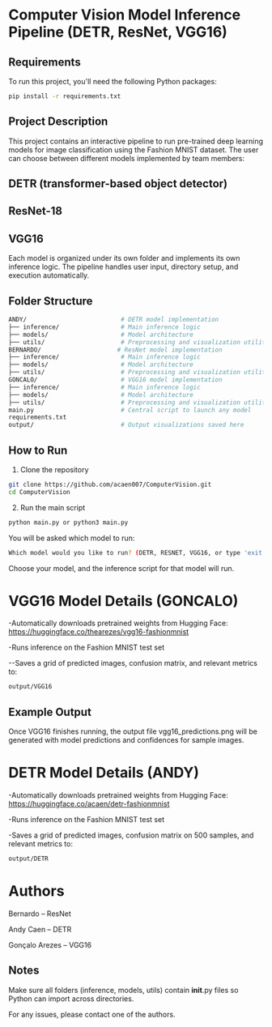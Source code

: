 # Computer Vision Model Inference Pipeline (DETR, ResNet, VGG16)

## Requirements

To run this project, you'll need the following Python packages:

```bash
pip install -r requirements.txt
```

## Project Description
This project contains an interactive pipeline to run pre-trained deep learning models for image classification using the Fashion MNIST dataset.
The user can choose between different models implemented by team members:

## DETR (transformer-based object detector)

## ResNet-18

## VGG16

Each model is organized under its own folder and implements its own inference logic.
The pipeline handles user input, directory setup, and execution automatically.

## Folder Structure
```bash
ANDY/                          # DETR model implementation
├── inference/                 # Main inference logic
├── models/                    # Model architecture
├── utils/                     # Preprocessing and visualization utilities
BERNARDO/                     # ResNet model implementation
├── inference/                 # Main inference logic
├── models/                    # Model architecture
├── utils/                     # Preprocessing and visualization utilities
GONCALO/                       # VGG16 model implementation
├── inference/                 # Main inference logic
├── models/                    # Model architecture
├── utils/                     # Preprocessing and visualization utilities
main.py                        # Central script to launch any model
requirements.txt
output/                        # Output visualizations saved here
```
## How to Run

1. Clone the repository
```bash
git clone https://github.com/acaen007/ComputerVision.git
cd ComputerVision
```
2. Run the main script
```bash
python main.py or python3 main.py
```
You will be asked which model to run:
```bash
Which model would you like to run? (DETR, RESNET, VGG16, or type 'exit' to quit):
```
Choose your model, and the inference script for that model will run.

# VGG16 Model Details (GONCALO)
-Automatically downloads pretrained weights from Hugging Face:
https://huggingface.co/thearezes/vgg16-fashionmnist

-Runs inference on the Fashion MNIST test set

--Saves a grid of predicted images, confusion matrix, and relevant metrics to:
```bash
output/VGG16
```
## Example Output
Once VGG16 finishes running, the output file vgg16_predictions.png will be generated with model predictions and confidences for sample images.

# DETR Model Details (ANDY)
-Automatically downloads pretrained weights from Hugging Face:
https://huggingface.co/acaen/detr-fashionmnist

-Runs inference on the Fashion MNIST test set

-Saves a grid of predicted images, confusion matrix on 500 samples, and relevant metrics to:
```bash
output/DETR
```

# Authors

Bernardo – ResNet

Andy Caen – DETR

Gonçalo Arezes – VGG16

## Notes
Make sure all folders (inference, models, utils) contain __init__.py files so Python can import across directories.

For any issues, please contact one of the authors.
